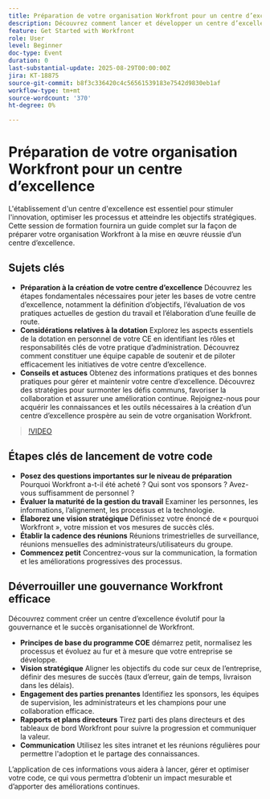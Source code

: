 ```yaml
---
title: Préparation de votre organisation Workfront pour un centre d’excellence
description: Découvrez comment lancer et développer un centre d’excellence Workfront avec des stratégies de gouvernance, le parrainage par les dirigeants et les bonnes pratiques en matière d’adoption.
feature: Get Started with Workfront
role: User
level: Beginner
doc-type: Event
duration: 0
last-substantial-update: 2025-08-29T00:00:00Z
jira: KT-18875
source-git-commit: b8f3c336420c4c56561539183e7542d9830eb1af
workflow-type: tm+mt
source-wordcount: '370'
ht-degree: 0%

---
```



# Préparation de votre organisation Workfront pour un centre d’excellence

L&#39;établissement d&#39;un centre d&#39;excellence est essentiel pour stimuler l&#39;innovation, optimiser les processus et atteindre les objectifs stratégiques. Cette session de formation fournira un guide complet sur la façon de préparer votre organisation Workfront à la mise en œuvre réussie d’un centre d’excellence.

## Sujets clés

* **Préparation à la création de votre centre d’excellence** Découvrez les étapes fondamentales nécessaires pour jeter les bases de votre centre d’excellence, notamment la définition d’objectifs, l’évaluation de vos pratiques actuelles de gestion du travail et l’élaboration d’une feuille de route.
* **Considérations relatives à la dotation** Explorez les aspects essentiels de la dotation en personnel de votre CE en identifiant les rôles et responsabilités clés de votre pratique d’administration. Découvrez comment constituer une équipe capable de soutenir et de piloter efficacement les initiatives de votre centre d’excellence.
* **Conseils et astuces** Obtenez des informations pratiques et des bonnes pratiques pour gérer et maintenir votre centre d’excellence. Découvrez des stratégies pour surmonter les défis communs, favoriser la collaboration et assurer une amélioration continue. Rejoignez-nous pour acquérir les connaissances et les outils nécessaires à la création d’un centre d’excellence prospère au sein de votre organisation Workfront.

>[!VIDEO](https://video.tv.adobe.com/v/3471495/?learn=on&enablevpops)

## Étapes clés de lancement de votre code

* **Posez des questions importantes sur le niveau de préparation** Pourquoi Workfront a-t-il été acheté ? Qui sont vos sponsors ? Avez-vous suffisamment de personnel ?
* **Évaluer la maturité de la gestion du travail** Examiner les personnes, les informations, l’alignement, les processus et la technologie.
* **Élaborez une vision stratégique** Définissez votre énoncé de « pourquoi Workfront », votre mission et vos mesures de succès clés.
* **Établir la cadence des réunions** Réunions trimestrielles de surveillance, réunions mensuelles des administrateurs/utilisateurs du groupe.
* **Commencez petit** Concentrez-vous sur la communication, la formation et les améliorations progressives des processus.

## Déverrouiller une gouvernance Workfront efficace

Découvrez comment créer un centre d’excellence évolutif pour la gouvernance et le succès organisationnel de Workfront.

* **Principes de base du programme COE** démarrez petit, normalisez les processus et évoluez au fur et à mesure que votre entreprise se développe.
* **Vision stratégique** Aligner les objectifs du code sur ceux de l’entreprise, définir des mesures de succès (taux d’erreur, gain de temps, livraison dans les délais).
* **Engagement des parties prenantes** Identifiez les sponsors, les équipes de supervision, les administrateurs et les champions pour une collaboration efficace.
* **Rapports et plans directeurs** Tirez parti des plans directeurs et des tableaux de bord Workfront pour suivre la progression et communiquer la valeur.
* **Communication** Utilisez les sites intranet et les réunions régulières pour permettre l&#39;adoption et le partage des connaissances.

L’application de ces informations vous aidera à lancer, gérer et optimiser votre code, ce qui vous permettra d’obtenir un impact mesurable et d’apporter des améliorations continues.